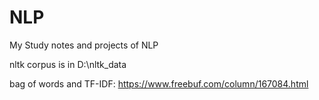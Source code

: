 # NLP
My Study notes and projects of NLP

nltk corpus is in D:\nltk_data


bag of words and TF-IDF: https://www.freebuf.com/column/167084.html
